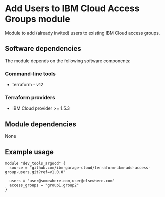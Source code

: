# Add Users to IBM Cloud Access Groups module

Module to add (already invited) users to existing IBM Cloud access groups.

## Software dependencies

The module depends on the following software components:

### Command-line tools

- terraform - v12

### Terraform providers

- IBM Cloud provider >= 1.5.3

## Module dependencies

None

## Example usage

```hcl-terraform
module "dev_tools_argocd" {
  source = "github.com/ibm-garage-cloud/terraform-ibm-add-access-group-users.git?ref=v1.0.0"

  users = "user@somewhere.com,user@elsewhere.com"
  access_groups = "group1,group2"
}
```

